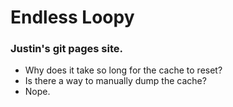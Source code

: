 # Endless Loopy

### Justin's git pages site.

* Why does it take so long for the cache to reset?
* Is there a way to manually dump the cache?
* Nope.
